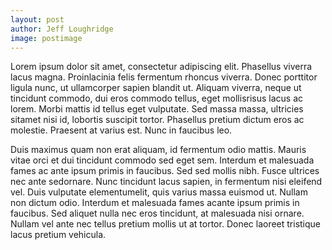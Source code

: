 ```yaml
---
layout: post
author: Jeff Loughridge
image: postimage
---
```

Lorem ipsum dolor sit amet, consectetur adipiscing elit. Phasellus viverra lacus magna. Proinlacinia felis fermentum rhoncus viverra. Donec porttitor ligula nunc, ut ullamcorper sapien blandit ut. Aliquam viverra, neque ut tincidunt commodo, dui eros commodo tellus, eget mollisrisus lacus ac lorem. Morbi mattis id tellus eget vulputate. Sed massa massa, ultricies sitamet nisi id, lobortis suscipit tortor. Phasellus pretium dictum eros ac molestie. Praesent at varius est. Nunc in faucibus leo.

Duis maximus quam non erat aliquam, id fermentum odio mattis. Mauris vitae orci et dui tincidunt commodo sed eget sem. Interdum et malesuada fames ac ante ipsum primis in faucibus. Sed sed mollis nibh. Fusce ultrices nec ante sedornare. Nunc tincidunt lacus sapien, in fermentum nisi eleifend vel. Duis vulputate elementumelit, quis varius massa euismod ut. Nullam non dictum odio. Interdum et malesuada fames acante ipsum primis in faucibus. Sed aliquet nulla nec eros tincidunt, at malesuada nisi ornare. Nullam vel ante nec tellus pretium mollis ut at tortor. Donec laoreet tristique lacus pretium vehicula.